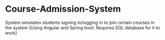 # Course-Admission-System
System simulates students signing in/logging in to join certain courses in the system (Using Angular and Spring boot. Requires SQL database for it to work)
